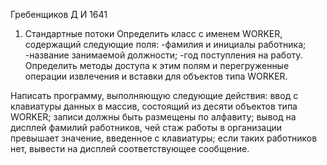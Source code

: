 Гребенщиков Д И 1641

1. Стандартные потоки
Определить класс с именем WORKER, содержащий следующие поля:
-фамилия и инициалы работника;
-название занимаемой должности;
-год поступления на работу.
Определить методы доступа к этим полям и перегруженные операции извлечения и вставки для объектов типа WORKER.

Написать программу, выполняющую следующие действия:
ввод с клавиатуры данных в массив, состоящий из десяти объектов типа WORKER; записи должны быть размещены по алфавиту;
вывод на дисплей фамилий работников, чей стаж работы в организации превышает значение, введенное с клавиатуры;
если таких работников нет, вывести на дисплей соответствующее сообщение.
